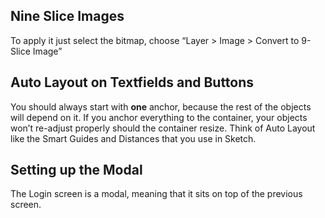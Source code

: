## Nine Slice Images
To apply it just select the bitmap, choose “Layer > Image > Convert to 9-Slice Image” 

## Auto Layout on Textfields and Buttons
You should always start with **one** anchor, because the rest of the objects will depend on it. If you anchor everything to the container, your objects won’t re-adjust properly should the container resize. Think of Auto Layout like the Smart Guides and Distances that you use in Sketch.

## Setting up the Modal
The Login screen is a modal, meaning that it sits on top of the previous screen. 
